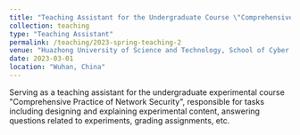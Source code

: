 ```yaml
---
title: "Teaching Assistant for the Undergraduate Course \"Comprehensive Practice of Network Security\""
collection: teaching
type: "Teaching Assistant"
permalink: /teaching/2023-spring-teaching-2
venue: "Huazhong University of Science and Technology, School of Cyber Science and Engineering"
date: 2023-03-01
location: "Wuhan, China"
---
```


Serving as a teaching assistant for the undergraduate experimental course "Comprehensive Practice of Network Security", responsible for tasks including designing and explaining experimental content, answering questions related to experiments, grading assignments, etc.
